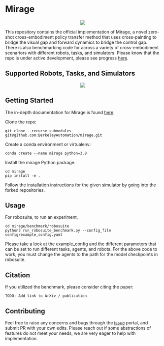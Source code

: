 # Mirage
<p align="center">
  <picture>
    <img src="https://github.com/BerkeleyAutomation/mirage/assets/52500655/3d724f08-48da-4d7d-9693-09f76dd4eefd">
  </picture>
</p>

This repository contains the official implementation of Mirage, a novel zero-shot cross-embodiment policy transfer method that uses cross-painting to bridge the visual gap and forward dynamics to bridge the control gap. There is also benchmarking code for across a variety of cross-embodiment scenariors with different robots, tasks, and simulators. Please know that the repo is under active development, please see progress [here](https://github.com/BerkeleyAutomation/mirage/issues/6). 

## Supported Robots, Tasks, and Simulators
<p align="center">
  <picture>
    <img src="https://github.com/BerkeleyAutomation/mirage/assets/52500655/0c566742-b398-4c84-b6ec-98ee68245c68">
  </picture>
</p>

## Getting Started
The in-depth documentation for Mirage is found [here](https://berkeleyautomation.github.io/mirage/).

Clone the repo:
```
git clone --recurse-submodules git@github.com:BerkeleyAutomation/mirage.git
```

Create a conda environment or virtualenv:
```
conda create --name mirage python=3.8
```

Install the mirage Python package.
```
cd mirage
pip install -e .
```

Follow the installation instructions for the given simulator by going into the forked repositories.

## Usage
For robosuite, to run an experiment, 
```
cd mirage/benchmark/robosuite
python3 run_robosuite_benchmark.py --config_file config/example_config.yaml
```
Please take a look at the example_config and the different parameters that can be set to run different tasks, agents, and robots. For the above code to work, you must change the agents to the path for the model checkpoints in robosuite.

## Citation
If you utilized the benchmark, please consider citing the paper:
```
TODO: Add link to ArXiv / publication
```

## Contributing
Feel free to raise any concerns and bugs through the [issue](https://github.com/BerkeleyAutomation/mirage/issues) portal, and submit PR with your own edits. Please reach out if some abstractions of features do not meet your needs, we are very eager to help with implementation.